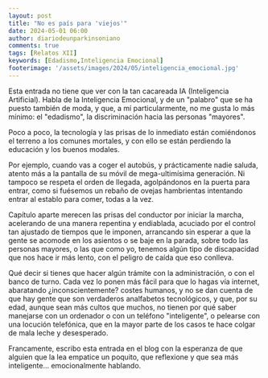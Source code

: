 ```yaml
---
layout: post
title: "No es país para 'viejos'"
date: 2024-05-01 06:00
author: diariodeunparkinsoniano
comments: true
tags: [Relatos XII] 
keywords: [Edadismo,Inteligencia Emocional]
footerimage: '/assets/images/2024/05/inteligencia_emocional.jpg'
---
```

Esta entrada no tiene que ver con la tan cacareada IA (Inteligencia Artificial). Habla de la Inteligencia Emocional, y de un "palabro" que se ha puesto también de moda, y que, a mí particularmente, no me gusta lo más mínimo: el "edadismo", la discriminación hacia las personas "mayores".

Poco a poco, la tecnología y las prisas de lo inmediato están comiéndonos el terreno a los comunes mortales, y con ello se están perdiendo la educación y los buenos modales.

Por ejemplo, cuando vas a coger el autobús, y prácticamente nadie saluda, atento más a la pantalla de su móvil de mega-ultimísima generación. Ni tampoco se respeta el orden de llegada, agolpándonos en la puerta para entrar, como si fuésemos un rebaño de ovejas hambrientas intentando entrar al establo para comer, todas a la vez.

Capítulo aparte merecen las prisas del conductor por iniciar la marcha, acelerando de una manera repentina y endiablada, acuciado por el control tan ajustado de tiempos que le imponen, arrancando sin esperar a que la gente se acomode en los asientos o se baje en la parada, sobre todo las personas mayores, o las que como yo, tenemos algún tipo de discapacidad que nos hace ir más lento, con el peligro de caída que eso conlleva.

Qué decir si tienes que hacer algún trámite con la administración, o con el banco de turno. Cada vez lo ponen más fácil para que lo hagas vía internet, abaratando ¿inconscientemente? costes humanos, y no se dan cuenta de que hay gente que son verdaderos analfabetos tecnológicos, y que, por su edad, aunque sean más cultos que muchos, no tienen por qué saber manejarse con un ordenador o con un teléfono "inteligente", o pelearse con una locución telefónica, que en la mayor parte de los casos te hace colgar de mala leche y desesperado.

Francamente, escribo esta entrada en el blog con la esperanza de que alguien que la lea empatice un poquito, que reflexione y que sea más inteligente... emocionalmente hablando.
